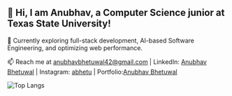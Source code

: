 ## 👋 Hi, I am Anubhav, a Computer Science junior at Texas State University!

🌱 Currently exploring full-stack development, AI-based Software Engineering, and optimizing web performance.

📫 Reach me at anubhavbhetuwal42@gmail.com | LinkedIn: [Anubhav Bhetuwal](https://www.linkedin.com/in/anubhav-bhetuwal/) | Instagram: [abhetu](http://instagram.com/abhetu) | Portfolio:[Anubhav Bhetuwal](https://abhetu.github.io/Myportfolio/) <br>


![Top Langs](https://github-readme-stats.vercel.app/api/top-langs/?username=abhetu&hide_progress=true)

